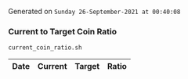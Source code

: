 Generated on `Sunday 26-September-2021 at 00:40:08`

### Current to Target Coin Ratio
`current_coin_ratio.sh`

Date|Current|Target|Ratio
---|---|---|---
